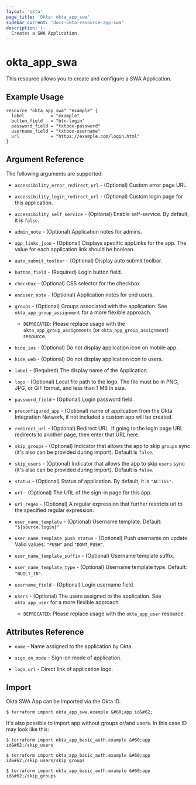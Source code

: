 ```yaml
---
layout: 'okta'
page_title: 'Okta: okta_app_swa'
sidebar_current: 'docs-okta-resource-app-swa'
description: |-
  Creates a SWA Application.
---
```


# okta_app_swa

This resource allows you to create and configure a SWA Application.

## Example Usage

```hcl
resource "okta_app_swa" "example" {
  label          = "example"
  button_field   = "btn-login"
  password_field = "txtbox-password"
  username_field = "txtbox-username"
  url            = "https://example.com/login.html"
}
```

## Argument Reference

The following arguments are supported:

- `accessibility_error_redirect_url` - (Optional) Custom error page URL.

- `accessibility_login_redirect_url` - (Optional) Custom login page for this application.

- `accessibility_self_service` - (Optional) Enable self-service. By default, it is `false`.

- `admin_note` - (Optional) Application notes for admins.

- `app_links_json` - (Optional) Displays specific appLinks for the app. The value for each application link should be boolean.

- `auto_submit_toolbar` - (Optional) Display auto submit toolbar.

- `button_field` - (Required) Login button field.

- `checkbox` - (Optional) CSS selector for the checkbox.

- `enduser_note` - (Optional) Application notes for end users.

- `groups` - (Optional) Groups associated with the application. See `okta_app_group_assignment` for a more flexible approach.
  - `DEPRECATED`: Please replace usage with the `okta_app_group_assignments` (or `okta_app_group_assignment`) resource.

- `hide_ios` - (Optional) Do not display application icon on mobile app.

- `hide_web` - (Optional) Do not display application icon to users.

- `label` - (Required) The display name of the Application.

- `logo` - (Optional) Local file path to the logo. The file must be in PNG, JPG, or GIF format, and less than 1 MB in size.

- `password_field` - (Optional) Login password field.

- `preconfigured_app` - (Optional) name of application from the Okta Integration Network, if not included a custom app will be created.

- `redirect_url` - (Optional) Redirect URL. If going to the login page URL redirects to another page, then enter that URL here.

- `skip_groups` - (Optional) Indicator that allows the app to skip `groups` sync (it's also can be provided during import). Default is `false`.

- `skip_users` - (Optional) Indicator that allows the app to skip `users` sync (it's also can be provided during import). Default is `false`.

- `status` - (Optional) Status of application. By default, it is `"ACTIVE"`.

- `url` - (Optional) The URL of the sign-in page for this app.

- `url_regex` - (Optional) A regular expression that further restricts url to the specified regular expression.

- `user_name_template` - (Optional) Username template. Default: `"${source.login}"`

- `user_name_template_push_status` - (Optional) Push username on update. Valid values: `"PUSH"` and `"DONT_PUSH"`.

- `user_name_template_suffix` - (Optional) Username template suffix.

- `user_name_template_type` - (Optional) Username template type. Default: `"BUILT_IN"`.

- `username_field` - (Optional) Login username field.

- `users` - (Optional) The users assigned to the application. See `okta_app_user` for a more flexible approach.
  - `DEPRECATED`: Please replace usage with the `okta_app_user` resource.

## Attributes Reference

- `name` - Name assigned to the application by Okta.

- `sign_on_mode` - Sign-on mode of application.

- `logo_url` - Direct link of application logo.

## Import

Okta SWA App can be imported via the Okta ID.

```
$ terraform import okta_app_swa.example &#60;app id&#62;
```

It's also possible to import app without groups or/and users. In this case ID may look like this:

```
$ terraform import okta_app_basic_auth.example &#60;app id&#62;/skip_users

$ terraform import okta_app_basic_auth.example &#60;app id&#62;/skip_users/skip_groups

$ terraform import okta_app_basic_auth.example &#60;app id&#62;/skip_groups
```
